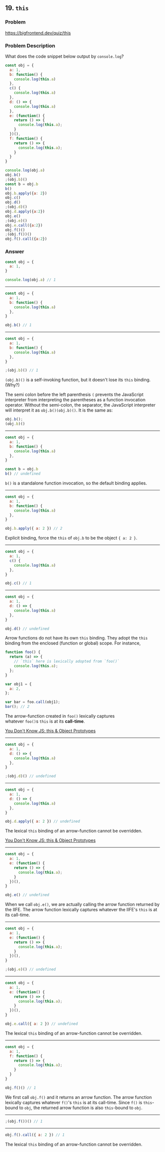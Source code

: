 ## 19. `this`

### Problem

https://bigfrontend.dev/quiz/this

### Problem Description

What does the code snippet below output by `console.log`?

<!-- prettier-ignore -->
```js
const obj = {
  a: 1,
  b: function() {
    console.log(this.a)
  },
  c() {
    console.log(this.a)
  },
  d: () => {
    console.log(this.a)
  },
  e: (function() {
    return () => {
      console.log(this.a);
    }
  })(),
  f: function() {
    return () => {
      console.log(this.a);
    }
  }
}

console.log(obj.a)
obj.b()
;(obj.b)()
const b = obj.b
b()
obj.b.apply({a: 2})
obj.c()
obj.d()
;(obj.d)()
obj.d.apply({a:2})
obj.e()
;(obj.e)()
obj.e.call({a:2})
obj.f()()
;(obj.f())()
obj.f().call({a:2})
```

### Answer

<!-- prettier-ignore -->
```js
const obj = {
  a: 1,
}

console.log(obj.a) // 1
```

---

<!-- prettier-ignore -->
```js
const obj = {
  a: 1,
  b: function() {
    console.log(this.a)
  },
}

obj.b() // 1
```

---

<!-- prettier-ignore -->
```js
const obj = {
  a: 1,
  b: function() {
    console.log(this.a)
  },
}

;(obj.b)() // 1
```

`(obj.b)()` is a self-invoking function, but it doesn't lose its `this` binding.(Why?)

The semi colon before the left parenthesis `(` prevents the JavaScript interpreter
from interpreting the parentheses as a function invocation operator.
Without the semi-colon, the separator, the JavaScript interpreter will interpret
it as `obj.b()(obj.b)()`.
It is the same as:

<!-- prettier-ignore -->
```js
obj.b();
(obj.b)()
```

---

<!-- prettier-ignore -->
```js
const obj = {
  a: 1,
  b: function() {
    console.log(this.a)
  },
}

const b = obj.b
b() // undefined
```

`b()` is a standalone function invocation, so the default binding applies.

---

<!-- prettier-ignore -->
```js
const obj = {
  a: 1,
  b: function() {
    console.log(this.a)
  },
}

obj.b.apply({ a: 2 }) // 2
```

Explicit binding, force the `this` of `obj.b` to be the object `{ a: 2 }`.

---

<!-- prettier-ignore -->
```js
const obj = {
  a: 1,
  c() {
    console.log(this.a)
  },
}

obj.c() // 1
```

---

<!-- prettier-ignore -->
```js
const obj = {
  a: 1,
  d: () => {
    console.log(this.a)
  },
}

obj.d() // undefined
```

Arrow functions do not have its own `this` binding. They adopt the `this` binding
from the enclosed (function or global) scope. For instance,

```js
function foo() {
  return (a) => {
    // `this` here is lexically adopted from `foo()`
    console.log(this.a);
  };
}

var obj1 = {
  a: 2,
};

var bar = foo.call(obj1);
bar(); // 2
```

The arrow-function created in `foo()` lexically captures whatever `foo()`s `this` is at its **call-time**.

[You Don't Know JS: this & Object Prototypes](https://github.com/getify/You-Dont-Know-JS/blob/1st-ed/this%20%26%20object%20prototypes/ch2.md)

---

<!-- prettier-ignore -->
```js
const obj = {
  a: 1,
  d: () => {
    console.log(this.a)
  },
}

;(obj.d)() // undefined
```

---

<!-- prettier-ignore -->
```js
const obj = {
  a: 1,
  d: () => {
    console.log(this.a)
  },
}

obj.d.apply({ a: 2 }) // undefined
```

The lexical `this` binding of an arrow-function cannot be overridden.

[You Don't Know JS: this & Object Prototypes](https://github.com/getify/You-Dont-Know-JS/blob/1st-ed/this%20%26%20object%20prototypes/ch2.md)

---

<!-- prettier-ignore -->
```js
const obj = {
  a: 1,
  e: (function() {
    return () => {
      console.log(this.a);
    }
  })(),
}

obj.e() // undefined
```

When we call `obj.e()`, we are actually calling the arrow function returned by the IIFE. The arrow function lexically captures whatever the IIFE's `this` is at its call-time.

---

<!-- prettier-ignore -->
```js
const obj = {
  a: 1,
  e: (function() {
    return () => {
      console.log(this.a);
    }
  })(),
}

;(obj.e)() // undefined
```

---

<!-- prettier-ignore -->
```js
const obj = {
  a: 1,
  e: (function() {
    return () => {
      console.log(this.a);
    }
  })(),
}

obj.e.call({ a: 2 }) // undefined
```

The lexical `this` binding of an arrow-function cannot be overridden.

---

<!-- prettier-ignore -->
```js
const obj = {
  a: 1,
  f: function() {
    return () => {
      console.log(this.a);
    }
  }
}

obj.f()() // 1
```

We first call `obj.f()` and it returns an
arrow function. The arrow function lexically captures whatever `f()`'s `this` is at its call-time. Since `f()` is `this`-bound to `obj`, the returned arrow function is also `this`-bound to `obj`.

---

<!-- prettier-ignore -->
```js
;(obj.f())() // 1
```

---

<!-- prettier-ignore -->
```js
obj.f().call({ a: 2 }) // 1
```

The lexical `this` binding of an arrow-function cannot be overridden.
